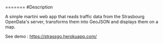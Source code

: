 =======
#Description

A simple martini web app that reads traffic data from the Strasbourg OpenData's server, transforms them into GeoJSON and displays them on a map.

See demo : https://strassgo.herokuapp.com/
